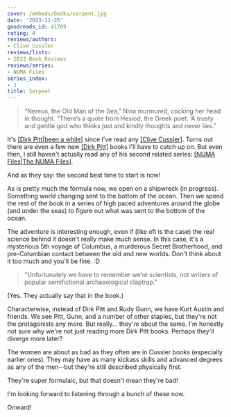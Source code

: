 ```yaml
---
cover: /embeds/books/serpent.jpg
date: '2023-11-25'
goodreads_id: 41709
rating: 4
reviews/authors:
- Clive Cussler
reviews/lists:
- 2023 Book Reviews
reviews/series:
- NUMA Files
series_index:
- 1
title: Serpent
---
```

> “Nereus, the Old Man of the Sea,” Nina murmured, cocking her head in thought. “There’s a quote from Hesiod, the Greek poet: ‘A trusty and gentle god who thinks just and kindly thoughts and never lies.” 

It's [[Dirk Pitt|been a while]]() since I've read any [[Clive Cussler]](). Turns out there are even a few new [[Dirk Pitt]]() books I'll have to catch up on. But even then, I still haven't actually read any of his second related series: [[NUMA Files|The NUMA Files]](). 

And as they say: the second best time to start is now!

As is pretty much the formula now, we open on a shipwreck (in progress). Something world changing sent to the bottom of the ocean. Then we spend the rest of the book in a series of high paced adventures around the globe (and under the seas) to figure out what was sent to the bottom of the ocean. 

The adventure is interesting enough, even if (like oft is the case) the real science behind it doesn't really make much sense. In this case, it's a mysterious 5th voyage of Columbus, a murderous Secret Brotherhood, and pre-Columbian contact between the old and new worlds. Don't think about it too much and you'll be fine. :D

> "Unfortunately we have to remember we’re scientists, not writers of popular semifictional archaeological claptrap."

(Yes. They actually say that in the book.)

Characterwise, instead of Dirk Pitt and Rudy Gunn, we have Kurt Austin and friends. We see Pitt, Gunn, and a number of other staples, but they're not the protagonists any more. But really... they're about the same. I'm honestly not sure why we're not just reading more Dirk Pitt books. Perhaps they'll diverge more later? 

The women are about as bad as they often are in Cussler books (especially earlier ones). They may have as many kickass skills and advanced degrees as any of the men--but they're still described physically first. 

They're super formulaic, but that doesn't mean they're bad!

I'm looking forward to listening through a bunch of these now. 

Onward!
